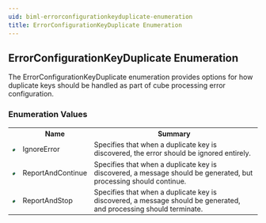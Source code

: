 ```yaml
---
uid: biml-errorconfigurationkeyduplicate-enumeration
title: ErrorConfigurationKeyDuplicate Enumeration
---
```


## ErrorConfigurationKeyDuplicate Enumeration

<div class="LanguageSummary"><div class ="SummaryItem">The ErrorConfigurationKeyDuplicate enumeration provides options for how duplicate keys should be handled as part of cube processing error configuration.</div></div>
<div class="EnumValueGroup">

### Enumeration Values

<table id="EnumValue" class="MemberList"><tbody><tr><th class="MemberTypeIconColumnHeader">&nbsp;</th><th class="MemberNameColumnHeader">Name</th><th class="MemberSummaryColumnHeader">Summary</th></tr><tr class="cd0"><td align="center" class="MemberTypeIcon"><img src="enumValue.png"></img></td><td class="MemberName">IgnoreError</td><td class="MemberSummary"><div class ="SummaryItem">Specifies that when a duplicate key is discovered, the error should be ignored entirely.</div></td></tr><tr class="cd1"><td align="center" class="MemberTypeIcon"><img src="enumValue.png"></img></td><td class="MemberName">ReportAndContinue</td><td class="MemberSummary"><div class ="SummaryItem">Specifies that when a duplicate key is discovered, a message should be generated, but processing should continue.</div></td></tr><tr class="cd0"><td align="center" class="MemberTypeIcon"><img src="enumValue.png"></img></td><td class="MemberName">ReportAndStop</td><td class="MemberSummary"><div class ="SummaryItem">Specifies that when a duplicate key is discovered, a message should be generated, and processing should terminate.</div></td></tr></tbody></table>
</div>